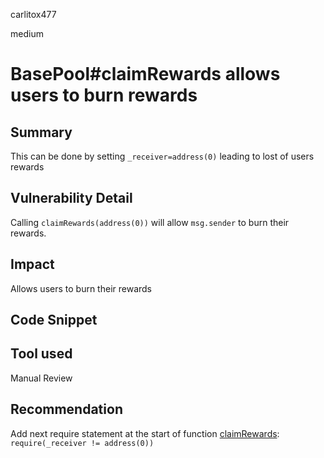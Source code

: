 carlitox477

medium

# BasePool#claimRewards allows users to burn rewards

## Summary
This can be done by setting ```_receiver=address(0)``` leading to lost of users rewards

## Vulnerability Detail
Calling ```claimRewards(address(0))``` will allow ```msg.sender``` to burn their rewards.

## Impact
Allows users to burn their rewards

## Code Snippet

## Tool used
Manual Review

## Recommendation
Add next require statement at the start of function [claimRewards](https://github.com/Merit-Circle/merit-liquidity-mining/blob/ce5feaae19126079d309ac8dd9a81372648437f1/contracts/base/BasePool.sol#L100): ```require(_receiver != address(0))```